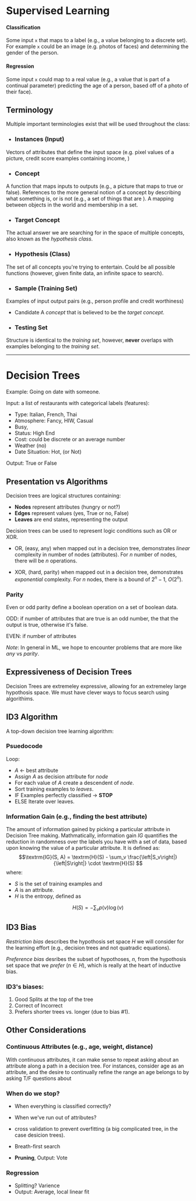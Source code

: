 # Supervised Learning

#### Classification

Some input `x` that maps to a label (e.g., a value belonging to a discrete set). For example `x` could be an image (e.g. photos of faces) and determining the gender of the person.


#### Regression

Some input `x` could map to a real value (e.g., a value that is part of a continual parameter) predicting the age of a person, based off of a photo of their face).

## Terminology

Multiple important terminologies exist that will be used throughout the class:

- ### Instances (Input)
Vectors of attributes that define the input space (e.g. pixel values of a picture, credit score examples containing income, )

- ### Concept 
A function that maps inputs to outputs (e.g., a picture that maps to true or false). References to the more general notion of a concept by describing what something is, or is not (e.g., a set of things that are ). A mapping between objects in the world and membership in a set.

- ### Target Concept
The actual answer we are searching for in the space of multiple concepts, also known as the *hypothesis class*. 

- ### Hypothesis (Class)
The set of all concepts you're trying to entertain. Could be all possible functions (however, given finite data, an infinite space to search).

- ### Sample (Training Set)
Examples of input output pairs (e.g., person profile and credit worthiness)

- Candidate
A *concept* that is believed to be the *target concept*.

- ### Testing Set
Structure is identical to the *training set*, however, **never** overlaps with examples belonging to the *training set*.

---

# Decision Trees


Example: Going on date with someone. 

Input: a list of restaurants with categorical labels (features):

- Type: Italian, French, Thai
- Atmosphere: Fancy, HIW, Casual
- Busy, 
- Status: High End
- Cost: could be discrete or an average number
- Weather (no)
- Date Situation: Hot, (or Not)

Output: True or False

## Presentation vs Algorithms
Decision trees are logical structures containing:

- **Nodes** represent attributes (hungry or not?)
- **Edges** represent values (yes, True or no, False)
- **Leaves** are end states, representing the output

Decision trees can be used to represent logic conditions such as OR or XOR.

- OR, (easy, any) when mapped out in a decision tree, demonstrates *linear* complexity in number of nodes (attributes). For $n$ number of nodes, there will be $n$ operations.

- XOR, (hard, parity) when mapped out in a decision tree, demonstrates *exponential* complexity. For $n$ nodes, there is a bound of $2^n -1$, $O(2^n)$.

### Parity

Even or odd parity define a boolean operation on a set of boolean data.

ODD: if number of attributes that are true is an odd number, the that the output is true, otherwise it's false.

EVEN: if number of attributes	

*Note*: In general in ML, we hope to encounter problems that are more like *any* vs *parity*.

## Expressiveness of Decision Trees

Decision Trees are extremeley expressive, allowing for an extremeley large hypothosis space. We must have clever ways to focus search using algorithims. 

## ID3 Algorithm

A top-down decision tree learning algorithm:

### Psuedocode

Loop:

 - $A$ $\leftarrow$ best attribute
 - Assign $A$ as decision attribute for *node*
 - For each value of $A$ create a descendent of *node*.
 - Sort training examples to *leaves*.
 - IF Examples perfectly classified $\rightarrow$ **STOP**
 - ELSE Iterate over leaves.
 
### Information Gain (e.g., finding the best attribute)
 
The amount of information gained by picking a particular attribute in Decision Tree making.
Mathmatically, information gain $IG$ quantifies the reduction in randomness over the labels you have with a set of data, based upon knowing the value of a particular attribute. It is defined as:
$$\textrm{IG}(S, A) = \textrm{H}(S) - \sum_v \frac{\left|S_v\right|}{\left|S\right|} \cdot \textrm{H}(S) $$ where: 

- $S$ is the set of training examples and
- $A$ is an attribute.
- $H$ is the entropy, defined as

$$  H(S) = - \sum_v p(v)\log(v) $$

## ID3 Bias 

*Restriction bias* describes the hypothosis set space $H$ we will consider for the learning effort (e.g., decision trees and not quatradic equations).

*Preference bias* desribes the subset of hypothoses, $n$, from the hypothosis set space that we *prefer* ($n \in H$), which is really at the heart of inductive bias.
 
### ID3's biases:
 
1. Good Splits at the top of the tree
2. Correct of Incorrect
3. Prefers shorter trees vs. longer (due to bias #1).

## Other Considerations

### Continuous Attributes (e.g., age, weight, distance)

With continuous attributes, it can make sense to repeat asking about an attribute along a path in a decision tree. For instances, consider age as an attribute, and the desire to continually refine the range an age belongs to by asking T/F questions about

### When do we stop?

- When everything is classified correctly?
- When we've run out of attributes?
- cross validation to prevent overfitting (a big complicated tree, in the case desicion trees).
- Breath-first search

- **Pruning**, Output: Vote

### Regression

- Splitting? Varience
- Output: Average, local linear fit

 